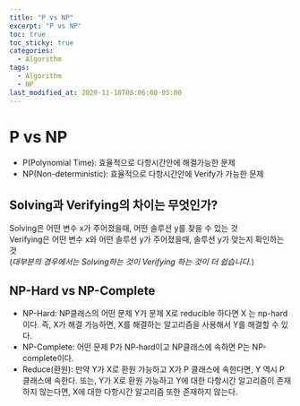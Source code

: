 ```yaml
---
title: "P vs NP"
excerpt: "P vs NP"
toc: true
toc_sticky: true
categories:
  - Algorithm
tags:
  - Algorithm
  - NP
last_modified_at: 2020-11-10T08:06:00-05:00
---
```


# P vs NP

- P(Polynomial Time): 효율적으로 다항시간안에 해결가능한 문제
- NP(Non-deterministic): 효율적으로 다항시간안에 Verify가 가능한 문제

## Solving과 Verifying의 차이는 무엇인가?

Solving은 어떤 변수 x가 주어졌을때, 어떤 솔루션 y를 찾을 수 있는 것  
Verifying은 어떤 변수 x와 어떤 솔루션 y가 주어졌을때, 솔루션 y가 맞는지 확인하는 것  
(_대부분의 경우에서는 Solving하는 것이 Verifying 하는 것이 더 쉽습니다._)

## NP-Hard vs NP-Complete

- NP-Hard: NP클래스의 어떤 문제 Y가 문제 X로 reducible 하다면 X 는 np-hard이다. 즉, X가 해결 가능하면, X를 해결하는 알고리즘을 사용해서 Y를 해결할 수 있다.
- NP-Complete: 어떤 문제 P가 NP-hard이고 NP클래스에 속하면 P는 NP-complete이다.
- Reduce(환원): 만약 Y가 X로 환원 가능하고 X가 P 클래스에 속한다면, Y 역시 P클래스에 속한다. 또는, Y가 X로 환원 가능하고 Y에 대한 다항시간 알고리즘이 존재하지 않는다면, X에 대한 다항시간 알고리즘 또한 존재하지 않는다.
